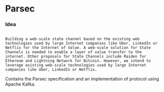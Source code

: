 # Parsec

### Idea 
```

Building a web-scale state channel based on the existing web technologies used by large Internet companies like Uber, LinkedIn or Netflix for the Internet of Value. A web-scale solution for State Channels is needed to enable a layer of value transfer to the internet. Other proposals for State Channels include Raiden for Ethereum and Lightning Network for Bitcoin. However, we intend to leverage existing web-scale technologies used by large Internet companies like Uber, LinkedIn or Netflix.

```

Contains the Parsec specification and an implementation of protocol using Apache Kafka.



